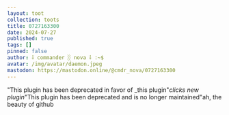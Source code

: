 ```yaml
---
layout: toot
collection: toots
title: 0727163300
date: 2024-07-27
published: true
tags: []
pinned: false
author: ⸸ commander ░ nova ⸸ :~$
avatar: /img/avatar/daemon.jpeg
mastodon: https://mastodon.online/@cmdr_nova/0727163300
---
```


"This plugin has been deprecated in favor of _this plugin"*clicks new plugin*"This plugin has been deprecated and is no longer maintained"ah, the beauty of github
